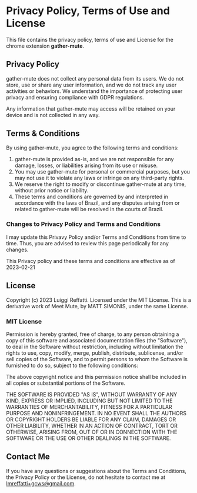 # Privacy Policy, Terms of Use and License

This file contains the privacy policy, terms of use and License for the chrome extension **gather-mute**.

## Privacy Policy

gather-mute does not collect any personal data from its users. We do not store, use or share any user information, and we do not track any user activities or behaviors. We understand the importance of protecting user privacy and ensuring compliance with GDPR regulations.

Any information that gather-mute may access will be retained on your device and is not collected in any way.

## Terms & Conditions

By using gather-mute, you agree to the following terms and conditions:

1. gather-mute is provided as-is, and we are not responsible for any damage, losses, or liabilities arising from its use or misuse.
2. You may use gather-mute for personal or commercial purposes, but you may not use it to violate any laws or infringe on any third-party rights.
3. We reserve the right to modify or discontinue gather-mute at any time, without prior notice or liability.
4. These terms and conditions are governed by and interpreted in accordance with the laws of Brazil, and any disputes arising from or related to gather-mute will be resolved in the courts of Brazil.

### Changes to Privacy Policy and Terms and Conditions

I may update this Privavy Policy and/or Terms and Conditions from time to time. Thus, you are advised to review this page periodically for any changes.

This Privacy policy and these terms and conditions are effective as of 2023-02-21

## License

Copyright (c) 2023 Luiggi Reffatti. Licensed under the MIT License.
This is a derivative work of Meet Mute, by MATT SIMONIS, under the same License.

### MIT License

Permission is hereby granted, free of charge, to any person obtaining a copy of this software and associated documentation files (the "Software"), to deal in the Software without restriction, including without limitation the rights to use, copy, modify, merge, publish,  distribute, sublicense, and/or sell copies of the Software, and to permit persons to whom the Software is furnished to do so, subject to the following conditions:

The above copyright notice and this permission notice shall be included in all copies or substantial portions of the Software.

THE SOFTWARE IS PROVIDED "AS IS", WITHOUT WARRANTY OF ANY KIND, EXPRESS OR IMPLIED, INCLUDING BUT NOT LIMITED TO THE WARRANTIES OF MERCHANTABILITY, FITNESS FOR A PARTICULAR PURPOSE AND NONINFRINGEMENT. IN NO EVENT SHALL THE AUTHORS OR COPYRIGHT HOLDERS BE LIABLE FOR ANY CLAIM, DAMAGES OR OTHER LIABILITY, WHETHER IN AN ACTION OF CONTRACT, TORT OR OTHERWISE, ARISING FROM, OUT OF OR IN CONNECTION WITH THE SOFTWARE OR THE USE OR OTHER DEALINGS IN THE SOFTWARE.

## Contact Me

If you have any questions or suggestions about the Terms and Conditions, the Privacy Policy or the License, do not hesitate to contact me at lmreffatti+gcws@gmail.com.

